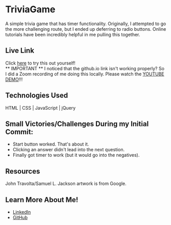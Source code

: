 # TriviaGame
A simple trivia game that has timer functionality. Originally, I attempted to go the more challenging route, but I ended up deferring to radio buttons. Online tutorials have been incredibly helpful in me pulling this together.

<h2>Live Link</h2>
Click <a href="https://racheldmiller.github.io/TriviaGame/">here</a> to try this out yourself! 
<br>** IMPORTANT ** I noticed that the github.io link isn't working properly? So I did a Zoom recording of me doing this locally. Please watch the <a href="https://youtu.be/rQwAUQBFYZk">YOUTUBE DEMO</a>!!! 

<h2>Technologies Used</h2> 
HTML | CSS | JavaScript | jQuery

<h2>Small Victories/Challenges During my Initial Commit:</h2>
<ul><li>Start button worked. That's about it.</li>
<li>Clicking an answer didn't lead into the next question.</li>
<li>Finally got timer to work (but it would go into the negatives).</li>
</ul>

<h2>Resources</h2>
John Travolta/Samuel L. Jackson artwork is from Google.

<h2>Learn More About Me!</h2>
<ul><li><a href="https://linkedin.com/in/rachel-d-miller/">LinkedIn</a> 
<li><a href="https://github.com/racheldmiller/">GitHub</a> 
</ul>

